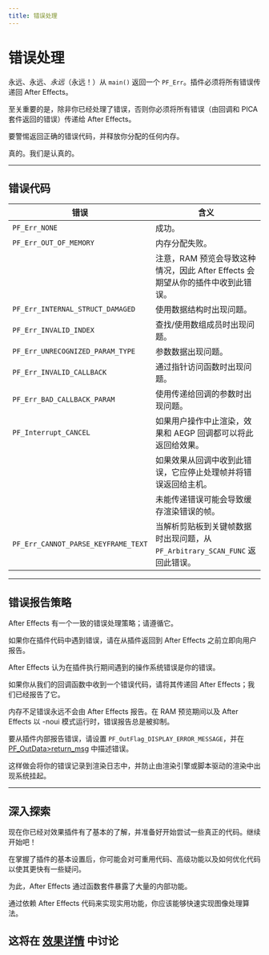 ```yaml
---
title: 错误处理
---
```

# 错误处理

永远、永远、*永远*（永远！）从 `main()` 返回一个 `PF_Err`。插件必须将所有错误传递回 After Effects。

至关重要的是，除非你已经处理了错误，否则你必须将所有错误（由回调和 PICA 套件返回的错误）传递给 After Effects。

要警惕返回正确的错误代码，并释放你分配的任何内存。

真的。我们是认真的。

---

## 错误代码

| 错误 | 含义 |
|---|---|
| `PF_Err_NONE` | 成功。 |
| `PF_Err_OUT_OF_MEMORY` | 内存分配失败。 |
| | 注意，RAM 预览会导致这种情况，因此 After Effects 会期望从你的插件中收到此错误。 |
| `PF_Err_INTERNAL_STRUCT_DAMAGED` | 使用数据结构时出现问题。 |
| `PF_Err_INVALID_INDEX` | 查找/使用数组成员时出现问题。 |
| `PF_Err_UNRECOGNIZED_PARAM_TYPE` | 参数数据出现问题。 |
| `PF_Err_INVALID_CALLBACK` | 通过指针访问函数时出现问题。 |
| `PF_Err_BAD_CALLBACK_PARAM` | 使用传递给回调的参数时出现问题。 |
| `PF_Interrupt_CANCEL` | 如果用户操作中止渲染，效果和 AEGP 回调都可以将此返回给效果。 |
| | 如果效果从回调中收到此错误，它应停止处理帧并将错误返回给主机。 |
| | 未能传递错误可能会导致缓存渲染错误的帧。 |
| `PF_Err_CANNOT_PARSE_KEYFRAME_TEXT` | 当解析剪贴板到关键帧数据时出现问题，从 `PF_Arbitrary_SCAN_FUNC` 返回此错误。 |

---

## 错误报告策略

After Effects 有一个一致的错误处理策略；请遵循它。

如果你在插件代码中遇到错误，请在从插件返回到 After Effects 之前立即向用户报告。

After Effects 认为在插件执行期间遇到的操作系统错误是你的错误。

如果你从我们的回调函数中收到一个错误代码，请将其传递回 After Effects；我们已经报告了它。

内存不足错误永远不会由 After Effects 报告。在 RAM 预览期间以及 After Effects 以 -noui 模式运行时，错误报告总是被抑制。

要从插件内部报告错误，请设置 `PF_OutFlag_DISPLAY_ERROR_MESSAGE`，并在 [PF_OutData>return_msg](../PF_OutData#pf_outdata) 中描述错误。

这样做会将你的错误记录到渲染日志中，并防止由渲染引擎或脚本驱动的渲染中出现系统挂起。

---

## 深入探索

现在你已经对效果插件有了基本的了解，并准备好开始尝试一些真正的代码。继续开始吧！

在掌握了插件的基本设置后，你可能会对可重用代码、高级功能以及如何优化代码以使其更快有一些疑问。

为此，After Effects 通过函数套件暴露了大量的内部功能。

通过依赖 After Effects 代码来实现实用功能，你应该能够快速实现图像处理算法。

这将在 [效果详情](../../effect-details/effect-details) 中讨论
---
